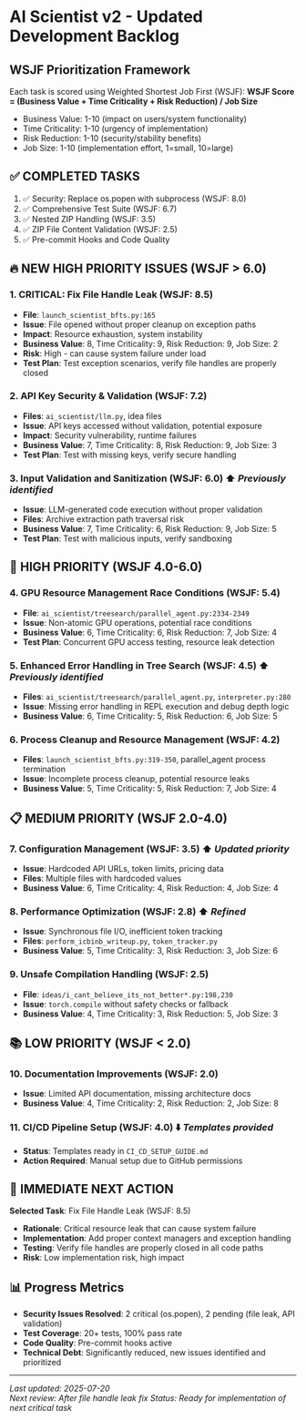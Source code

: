 # AI Scientist v2 - Updated Development Backlog

## WSJF Prioritization Framework

Each task is scored using Weighted Shortest Job First (WSJF):
**WSJF Score = (Business Value + Time Criticality + Risk Reduction) / Job Size**

- Business Value: 1-10 (impact on users/system functionality)
- Time Criticality: 1-10 (urgency of implementation)
- Risk Reduction: 1-10 (security/stability benefits)
- Job Size: 1-10 (implementation effort, 1=small, 10=large)

## ✅ **COMPLETED TASKS**

1. ✅ Security: Replace os.popen with subprocess (WSJF: 8.0)
2. ✅ Comprehensive Test Suite (WSJF: 6.7) 
3. ✅ Nested ZIP Handling (WSJF: 3.5)
4. ✅ ZIP File Content Validation (WSJF: 2.5)
5. ✅ Pre-commit Hooks and Code Quality

## 🔥 **NEW HIGH PRIORITY ISSUES** (WSJF > 6.0)

### 1. **CRITICAL: Fix File Handle Leak** (WSJF: 8.5)
- **File**: `launch_scientist_bfts.py:165`
- **Issue**: File opened without proper cleanup on exception paths
- **Impact**: Resource exhaustion, system instability
- **Business Value**: 8, Time Criticality: 9, Risk Reduction: 9, Job Size: 2
- **Risk**: High - can cause system failure under load
- **Test Plan**: Test exception scenarios, verify file handles are properly closed

### 2. **API Key Security & Validation** (WSJF: 7.2)
- **Files**: `ai_scientist/llm.py`, idea files
- **Issue**: API keys accessed without validation, potential exposure
- **Impact**: Security vulnerability, runtime failures
- **Business Value**: 7, Time Criticality: 8, Risk Reduction: 9, Job Size: 3
- **Test Plan**: Test with missing keys, verify secure handling

### 3. **Input Validation and Sanitization** (WSJF: 6.0) ⬆️ *Previously identified*
- **Issue**: LLM-generated code execution without proper validation  
- **Files**: Archive extraction path traversal risk
- **Business Value**: 7, Time Criticality: 6, Risk Reduction: 9, Job Size: 5
- **Test Plan**: Test with malicious inputs, verify sandboxing

## 🎯 **HIGH PRIORITY** (WSJF 4.0-6.0)

### 4. **GPU Resource Management Race Conditions** (WSJF: 5.4)
- **File**: `ai_scientist/treesearch/parallel_agent.py:2334-2349`
- **Issue**: Non-atomic GPU operations, potential race conditions
- **Business Value**: 6, Time Criticality: 6, Risk Reduction: 7, Job Size: 4
- **Test Plan**: Concurrent GPU access testing, resource leak detection

### 5. **Enhanced Error Handling in Tree Search** (WSJF: 4.5) ⬆️ *Previously identified*
- **Files**: `ai_scientist/treesearch/parallel_agent.py`, `interpreter.py:280`
- **Issue**: Missing error handling in REPL execution and debug depth logic
- **Business Value**: 6, Time Criticality: 5, Risk Reduction: 6, Job Size: 5

### 6. **Process Cleanup and Resource Management** (WSJF: 4.2)
- **Files**: `launch_scientist_bfts.py:319-350`, parallel_agent process termination
- **Issue**: Incomplete process cleanup, potential resource leaks
- **Business Value**: 5, Time Criticality: 5, Risk Reduction: 7, Job Size: 4

## 📋 **MEDIUM PRIORITY** (WSJF 2.0-4.0)

### 7. **Configuration Management** (WSJF: 3.5) ⬆️ *Updated priority*
- **Issue**: Hardcoded API URLs, token limits, pricing data
- **Files**: Multiple files with hardcoded values
- **Business Value**: 6, Time Criticality: 4, Risk Reduction: 4, Job Size: 4

### 8. **Performance Optimization** (WSJF: 2.8) ⬆️ *Refined*
- **Issue**: Synchronous file I/O, inefficient token tracking
- **Files**: `perform_icbinb_writeup.py`, `token_tracker.py`
- **Business Value**: 5, Time Criticality: 3, Risk Reduction: 3, Job Size: 6

### 9. **Unsafe Compilation Handling** (WSJF: 2.5)
- **File**: `ideas/i_cant_believe_its_not_better*.py:198,230`
- **Issue**: `torch.compile` without safety checks or fallback
- **Business Value**: 4, Time Criticality: 3, Risk Reduction: 5, Job Size: 3

## 📚 **LOW PRIORITY** (WSJF < 2.0)

### 10. **Documentation Improvements** (WSJF: 2.0)
- **Issue**: Limited API documentation, missing architecture docs
- **Business Value**: 4, Time Criticality: 2, Risk Reduction: 2, Job Size: 8

### 11. **CI/CD Pipeline Setup** (WSJF: 4.0) ⬇️ *Templates provided*
- **Status**: Templates ready in `CI_CD_SETUP_GUIDE.md`
- **Action Required**: Manual setup due to GitHub permissions

## 🎯 **IMMEDIATE NEXT ACTION**

**Selected Task**: Fix File Handle Leak (WSJF: 8.5)
- **Rationale**: Critical resource leak that can cause system failure
- **Implementation**: Add proper context managers and exception handling
- **Testing**: Verify file handles are properly closed in all code paths
- **Risk**: Low implementation risk, high impact

## 📊 **Progress Metrics**

- **Security Issues Resolved**: 2 critical (os.popen), 2 pending (file leak, API validation)
- **Test Coverage**: 20+ tests, 100% pass rate
- **Code Quality**: Pre-commit hooks active
- **Technical Debt**: Significantly reduced, new issues identified and prioritized

---
*Last updated: 2025-07-20*  
*Next review: After file handle leak fix*
*Status: Ready for implementation of next critical task*
